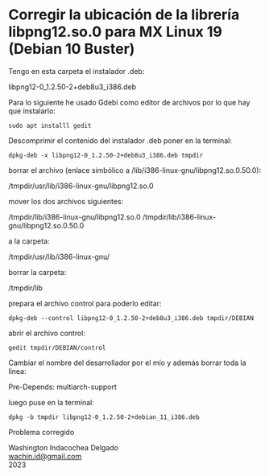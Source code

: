 
# Corregir la ubicación de la librería libpng12.so.0 para MX Linux 19 (Debian 10 Buster)

Tengo en esta carpeta el instalador .deb:

libpng12-0_1.2.50-2+deb8u3_i386.deb

Para lo siguiente he usado Gdebi como editor de archivos por lo que hay que instalarlo:

	sudo apt installl gedit

Descomprimir el contenido del instalador .deb poner en la terminal:

	dpkg-deb -x libpng12-0_1.2.50-2+deb8u3_i386.deb tmpdir

borrar el archivo (enlace simbólico a /lib/i386-linux-gnu/libpng12.so.0.50.0):

/tmpdir/usr/lib/i386-linux-gnu/libpng12.so.0

mover los dos archivos siguientes:

/tmpdir/lib/i386-linux-gnu/libpng12.so.0
/tmpdir/lib/i386-linux-gnu/libpng12.so.0.50.0

a la carpeta:

/tmpdir/usr/lib/i386-linux-gnu/

borrar la carpeta:

/tmpdir/lib 

prepara el archivo control para poderlo editar:

	dpkg-deb --control libpng12-0_1.2.50-2+deb8u3_i386.deb tmpdir/DEBIAN

abrir el archivo control:

	gedit tmpdir/DEBIAN/control

Cambiar el nombre del desarrollador por el mío y además borrar toda la linea:

Pre-Depends: multiarch-support

luego puse en la terminal:

	dpkg -b tmpdir libpng12-0_1.2.50-2+debian_11_i386.deb 

Problema corregido

Washington Indacochea Delgado  
wachin.id@gmail.com  
2023
